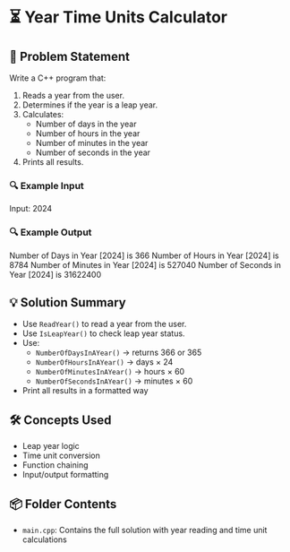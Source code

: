 # ⏳ Year Time Units Calculator

## 🧩 Problem Statement
Write a C++ program that:
1. Reads a year from the user.
2. Determines if the year is a leap year.
3. Calculates:
   - Number of days in the year
   - Number of hours in the year
   - Number of minutes in the year
   - Number of seconds in the year
4. Prints all results.

### 🔍 Example Input

Input: 2024

### 🔍 Example Output
Number of Days in Year [2024] is 366 
Number of Hours in Year [2024] is 8784 
Number of Minutes in Year [2024] is 527040 
Number of Seconds in Year [2024] is 31622400
## 💡 Solution Summary
- Use `ReadYear()` to read a year from the user.
- Use `IsLeapYear()` to check leap year status.
- Use:
  - `NumberOfDaysInAYear()` → returns 366 or 365
  - `NumberOfHoursInAYear()` → days × 24
  - `NumberOfMinutesInAYear()` → hours × 60
  - `NumberOfSecondsInAYear()` → minutes × 60
- Print all results in a formatted way



## 🛠️ Concepts Used
- Leap year logic
- Time unit conversion
- Function chaining
- Input/output formatting

## 📦 Folder Contents
- `main.cpp`: Contains the full solution with year reading and time unit calculations

